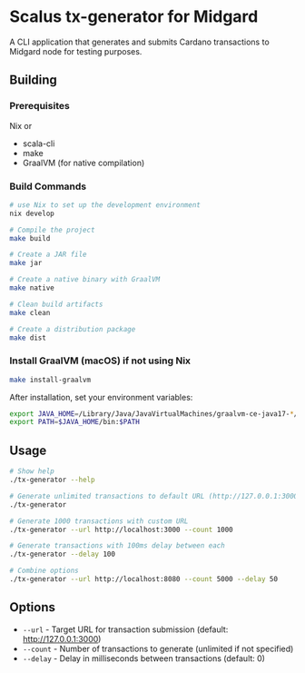 # Scalus tx-generator for Midgard

A CLI application that generates and submits Cardano transactions to Midgard node for testing
purposes.

## Building

### Prerequisites

Nix or

- scala-cli
- make
- GraalVM (for native compilation)

### Build Commands

```bash
# use Nix to set up the development environment
nix develop

# Compile the project
make build

# Create a JAR file
make jar

# Create a native binary with GraalVM
make native

# Clean build artifacts
make clean

# Create a distribution package
make dist
```

### Install GraalVM (macOS) if not using Nix

```bash
make install-graalvm
```

After installation, set your environment variables:

```bash
export JAVA_HOME=/Library/Java/JavaVirtualMachines/graalvm-ce-java17-*/Contents/Home
export PATH=$JAVA_HOME/bin:$PATH
```

## Usage

```bash
# Show help
./tx-generator --help

# Generate unlimited transactions to default URL (http://127.0.0.1:3000)
./tx-generator

# Generate 1000 transactions with custom URL
./tx-generator --url http://localhost:3000 --count 1000

# Generate transactions with 100ms delay between each
./tx-generator --delay 100

# Combine options
./tx-generator --url http://localhost:8080 --count 5000 --delay 50
```

## Options

- `--url` - Target URL for transaction submission (default: http://127.0.0.1:3000)
- `--count` - Number of transactions to generate (unlimited if not specified)
- `--delay` - Delay in milliseconds between transactions (default: 0)
